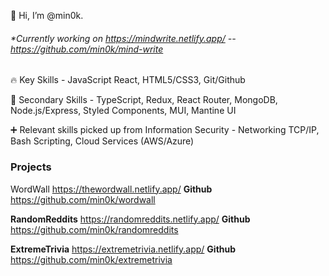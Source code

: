 👋 Hi, I’m @min0k.
###### *Currently working on https://mindwrite.netlify.app/ -- https://github.com/min0k/mind-write


🔥 Key Skills - JavaScript React, HTML5/CSS3, Git/Github

💪 Secondary Skills - TypeScript, Redux, React Router, MongoDB, Node.js/Express, Styled Components, MUI, Mantine UI

➕ Relevant skills picked up from Information Security - Networking TCP/IP, Bash Scripting, Cloud Services (AWS/Azure)
### Projects

WordWall https://thewordwall.netlify.app/ **Github** https://github.com/min0k/wordwall

**RandomReddits** https://randomreddits.netlify.app/ **Github** https://github.com/min0k/randomreddits

**ExtremeTrivia** https://extremetrivia.netlify.app/ **Github** https://github.com/min0k/extremetrivia



